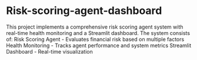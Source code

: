 # Risk-scoring-agent-dashboard
This project implements a comprehensive risk scoring agent system with real-time health monitoring and a Streamlit dashboard. The system consists of:  Risk Scoring Agent - Evaluates financial risk based on multiple factors Health Monitoring - Tracks agent performance and system metrics Streamlit Dashboard - Real-time visualization 
